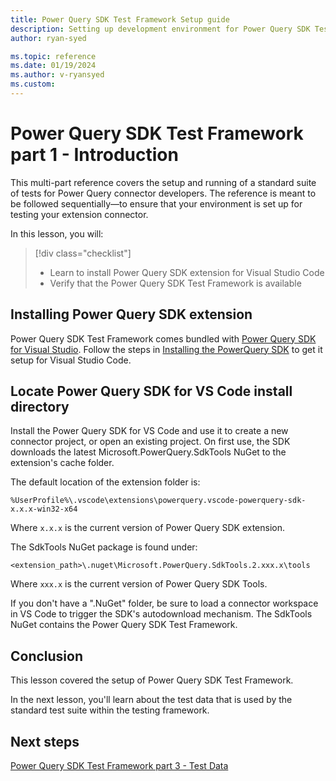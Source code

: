 ```yaml
---
title: Power Query SDK Test Framework Setup guide
description: Setting up development environment for Power Query SDK Test Framework
author: ryan-syed

ms.topic: reference
ms.date: 01/19/2024
ms.author: v-ryansyed
ms.custom:
---
```


# Power Query SDK Test Framework part 1 - Introduction

This multi-part reference covers the setup and running of a standard suite of tests for Power Query connector developers. The reference is meant to be followed sequentially—to ensure that your environment is set up for testing your extension connector.

In this lesson, you will:

> [!div class="checklist"]
>
> * Learn to install Power Query SDK extension for Visual Studio Code
> * Verify that the Power Query SDK Test Framework is available

## Installing Power Query SDK extension

Power Query SDK Test Framework comes bundled with [Power Query SDK for Visual Studio](https://aka.ms/powerquerysdk). Follow the steps in [Installing the PowerQuery SDK](./../../install-sdk.md#installing-the-power-query-sdk) to get it setup for Visual Studio Code.

## Locate Power Query SDK for VS Code install directory

Install the Power Query SDK for VS Code and use it to create a new connector project, or open an existing project. On first use, the SDK downloads the latest Microsoft.PowerQuery.SdkTools NuGet to the extension's cache folder.

The default location of the extension folder is:

`%UserProfile%\.vscode\extensions\powerquery.vscode-powerquery-sdk-x.x.x-win32-x64`

Where `x.x.x` is the current version of Power Query SDK extension.

The SdkTools NuGet package is found under:

`<extension_path>\.nuget\Microsoft.PowerQuery.SdkTools.2.xxx.x\tools`

Where `xxx.x` is the current version of Power Query SDK Tools.

If you don't have a ".NuGet" folder, be sure to load a connector workspace in VS Code to trigger the SDK's autodownload mechanism. The SdkTools NuGet contains the Power Query SDK Test Framework.

## Conclusion

This lesson covered the setup of Power Query SDK Test Framework.

In the next lesson, you'll learn about the test data that is used by the standard test suite within the testing framework.

## Next steps

[Power Query SDK Test Framework part 3 - Test Data](./3-data.md)
